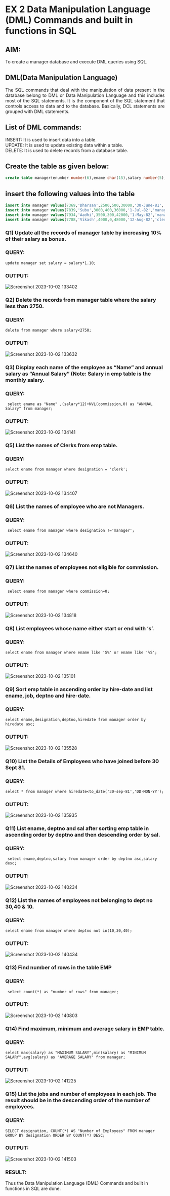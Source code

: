 # EX 2 Data Manipulation Language (DML) Commands and built in functions in SQL
## AIM:
To create a manager database and execute DML queries using SQL.

## DML(Data Manipulation Language)
<div align="justify">
The SQL commands that deal with the manipulation of data present in the database belong to DML or Data Manipulation Language and this includes most of the SQL statements. It is the component of the SQL statement that controls access to data and to the database. Basically, DCL statements are grouped with DML statements.
</div>

## List of DML commands: 
<div align="justify">
INSERT: It is used to insert data into a table.<br>
UPDATE: It is used to update existing data within a table.<br>
DELETE: It is used to delete records from a database table.<br>
</div>

## Create the table as given below:
```sql
create table manager(enumber number(6),ename char(15),salary number(5),commission number(4),annualsalary number(7),Hiredate date,designation char(10),deptno number(2),reporting char(10));
```
## insert the following values into the table
```sql
insert into manager values(7369,'Dharsan',2500,500,30000,'30-June-81','clerk',10,'John');
insert into manager values(7839,'Subu',3000,400,36000,'1-Jul-82','manager',null,'James');
insert into manager values(7934,'Aadhi',3500,300,42000,'1-May-82','manager',30,NULL);
insert into manager values(7788,'Vikash',4000,0,48000,'12-Aug-82','clerk',50,'Bond');
```

### Q1) Update all the records of manager table by increasing 10% of their salary as bonus.
### QUERY:
```
update manager set salary = salary*1.10;
```
### OUTPUT:
![Screenshot 2023-10-02 133402](https://github.com/swetha1510/EX-2-Data-Manipulation-Language-DML-and-Data-Control-Language-DCL-Commands/assets/120623583/ad544c97-80a3-4858-8101-3fcf4aed6074)

### Q2) Delete the records from manager table where the salary less than 2750.
### QUERY:
```
delete from manager where salary<2750;
```
### OUTPUT:
![Screenshot 2023-10-02 133632](https://github.com/swetha1510/EX-2-Data-Manipulation-Language-DML-and-Data-Control-Language-DCL-Commands/assets/120623583/a30afb59-224c-4b85-97b4-2d7d7d9ae9ef)

### Q3) Display each name of the employee as “Name” and annual salary as “Annual Salary” (Note: Salary in emp table is the monthly salary.
### QUERY:
```
 select ename as "Name" ,(salary*12)+NVL(commission,0) as "ANNUAL Salary" from manager;
```
### OUTPUT:
![Screenshot 2023-10-02 134141](https://github.com/swetha1510/EX-2-Data-Manipulation-Language-DML-and-Data-Control-Language-DCL-Commands/assets/120623583/c7a0a57b-2e02-43ab-ad79-218f9a8a6454)

### Q5)	List the names of Clerks from emp table.
### QUERY:
```
select ename from manager where designation = 'clerk';
```
### OUTPUT:
![Screenshot 2023-10-02 134407](https://github.com/swetha1510/EX-2-Data-Manipulation-Language-DML-and-Data-Control-Language-DCL-Commands/assets/120623583/3a1578ac-61ab-470a-8f32-ae9a5b443644)

### Q6)	List the names of employee who are not Managers.
### QUERY:
```
 select ename from manager where designation !='manager';
```
### OUTPUT:
![Screenshot 2023-10-02 134640](https://github.com/swetha1510/EX-2-Data-Manipulation-Language-DML-and-Data-Control-Language-DCL-Commands/assets/120623583/2daac560-33d6-4b75-b113-21a0eb104c24)

### Q7)	List the names of employees not eligible for commission.
### QUERY:
```
 select ename from manager where commission=0;
```
### OUTPUT:
![Screenshot 2023-10-02 134818](https://github.com/swetha1510/EX-2-Data-Manipulation-Language-DML-and-Data-Control-Language-DCL-Commands/assets/120623583/205fcd8c-b3f9-4c98-8b5d-4dc80d0d3402)

### Q8)	List employees whose name either start or end with ‘s’.
### QUERY:
```
select ename from manager where ename like 'S%' or ename like '%S';
```
### OUTPUT:
![Screenshot 2023-10-02 135101](https://github.com/swetha1510/EX-2-Data-Manipulation-Language-DML-and-Data-Control-Language-DCL-Commands/assets/120623583/f5f83e06-a2f1-43a1-85c7-a31362c716c1)

### Q9) Sort emp table in ascending order by hire-date and list ename, job, deptno and hire-date.
### QUERY:
```
select ename,designation,deptno,hiredate from manager order by hiredate asc;
```
### OUTPUT:
![Screenshot 2023-10-02 135528](https://github.com/swetha1510/EX-2-Data-Manipulation-Language-DML-and-Data-Control-Language-DCL-Commands/assets/120623583/e4288965-2a61-4539-a1fa-16250b48b286)

### Q10) List the Details of Employees who have joined before 30 Sept 81.
### QUERY:
```
select * from manager where hiredate<to_date('30-sep-81','DD-MON-YY');
```
### OUTPUT:
![Screenshot 2023-10-02 135935](https://github.com/swetha1510/EX-2-Data-Manipulation-Language-DML-and-Data-Control-Language-DCL-Commands/assets/120623583/f8457907-20d4-4a0a-8d92-91db5325af56)

### Q11)	List ename, deptno and sal after sorting emp table in ascending order by deptno and then descending order by sal.
### QUERY:
```
 select ename,deptno,salary from manager order by deptno asc,salary desc;
```
### OUTPUT:
![Screenshot 2023-10-02 140234](https://github.com/swetha1510/EX-2-Data-Manipulation-Language-DML-and-Data-Control-Language-DCL-Commands/assets/120623583/684b7e52-6381-4fca-8107-130634588c30)

### Q12) List the names of employees not belonging to dept no 30,40 & 10.
### QUERY:
```
select ename from manager where deptno not in(10,30,40);
```
### OUTPUT:
![Screenshot 2023-10-02 140434](https://github.com/swetha1510/EX-2-Data-Manipulation-Language-DML-and-Data-Control-Language-DCL-Commands/assets/120623583/dbcf4456-3f7f-4abb-bed4-1409b8188d72)

### Q13) Find number of rows in the table EMP
### QUERY:
```
 select count(*) as "number of rows" from manager;
```
### OUTPUT:
![Screenshot 2023-10-02 140803](https://github.com/swetha1510/EX-2-Data-Manipulation-Language-DML-and-Data-Control-Language-DCL-Commands/assets/120623583/baf0b10c-df52-414d-bf2f-922a9a3a7aaf)

### Q14) Find maximum, minimum and average salary in EMP table.
### QUERY:
```
select max(salary) as "MAXIMUM SALARY",min(salary) as "MINIMUM SALARY",avg(salary) as "AVERAGE SALARY" from manager;
```
### OUTPUT:
![Screenshot 2023-10-02 141225](https://github.com/swetha1510/EX-2-Data-Manipulation-Language-DML-and-Data-Control-Language-DCL-Commands/assets/120623583/a5cbaa55-dd74-4b89-ac53-fe6f84c10765)

### Q15) List the jobs and number of employees in each job. The result should be in the descending order of the number of employees.
### QUERY:
```
SELECT designation, COUNT(*) AS "Number of Employees" FROM manager GROUP BY designation ORDER BY COUNT(*) DESC;
```
### OUTPUT:
![Screenshot 2023-10-02 141503](https://github.com/swetha1510/EX-2-Data-Manipulation-Language-DML-and-Data-Control-Language-DCL-Commands/assets/120623583/b7c74589-da33-4911-8942-001969cfb6ce)

### RESULT:
Thus the  Data Manipulation Language (DML) Commands and built in functions in SQL are done.
